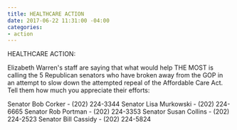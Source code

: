 ```yaml
---
title: HEALTHCARE ACTION
date: 2017-06-22 11:31:00 -04:00
categories:
- action
---
```


HEALTHCARE ACTION:

Elizabeth Warren's staff are saying that what would help THE MOST is calling the 5 Republican senators who have broken away from the GOP in an attempt to slow down the attempted repeal of the Affordable Care Act. Tell them how much you appreciate their efforts:

Senator Bob Corker - (202) 224-3344
Senator Lisa Murkowski - (202) 224-6665
Senator Rob Portman - (202) 224-3353
Senator Susan Collins - (202) 224-2523
Senator Bill Cassidy - (202) 224-5824